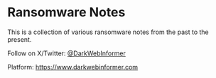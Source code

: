 # Ransomware Notes

This is a collection of various ransomware notes from the past to the present.

Follow on X/Twitter: [@DarkWebInformer](https://x.com/DarkWebInformer)

Platform: https://www.darkwebinformer.com
